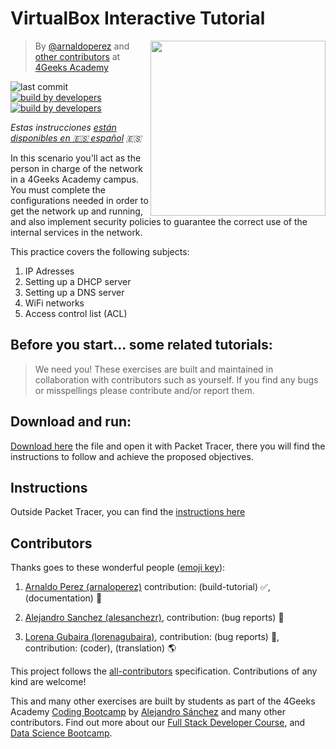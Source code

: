 # VirtualBox Interactive Tutorial

<!-- hide -->
<a href="https://www.4geeksacademy.co"><img height="280" align="right" src="https://github.com/4GeeksAcademy/installing-windows-on-virtual-machine/blob/master/js-bg-badge.png"></a>

> By [@arnaldoperez](https://github.com/arnaldoperez) and [other contributors](https://github.com/4GeeksAcademy/installing-windows-on-virtual-machine/graphs/contributors) at [4Geeks Academy](https://4geeksacademy.co/)

![last commit](https://img.shields.io/github/last-commit/4geeksacademy/installing-windows-on-virtual-machine)
[![build by developers](https://img.shields.io/badge/build_by-Developers-blue)](https://4geeks.com)
[![build by developers](https://img.shields.io/twitter/follow/4geeksacademy?style=social&logo=twitter)](https://twitter.com/4geeksacademy)

*Estas instrucciones [están disponibles en 🇪🇸 español](https://github.com/4GeeksAcademy/installing-windows-on-virtual-machine/blob/main/README.es.md) :es:*
<!-- endhide -->

In this scenario you'll act as the person in charge of the network in a 4Geeks Academy campus. You must complete the configurations needed in order to get the network up and running, and also implement security policies to guarantee the correct use of the internal services in the network.

This practice covers the following subjects:

1. IP Adresses
2. Setting up a DHCP server
3. Setting up a DNS server
4. WiFi networks
5. Access control list (ACL)

<!-- hide -->
## Before you start... some related tutorials:

> We need you! These exercises are built and maintained in collaboration with contributors such as yourself. If you find any bugs or misspellings please contribute and/or report them.

<!-- endhide -->

## Download and run:

[Download here](https://github.com/4GeeksAcademy/network-troubleshooting/raw/master/assets/network-troubleshooting.pka) the file and open it with Packet Tracer, there you will find the instructions to follow and achieve the proposed objectives.

## Instructions

Outside Packet Tracer, you can find the [instructions here](https://github.com/4GeeksAcademy/network-troubleshooting/blob/master/instructions.md)


## Contributors

Thanks goes to these wonderful people ([emoji key](https://github.com/kentcdodds/all-contributors#emoji-key)):

1. [Arnaldo Perez (arnaloperez)](https://github.com/arnaloperez) contribution: (build-tutorial) ✅, (documentation) 📖
  
2. [Alejandro Sanchez (alesanchezr)](https://github.com/alesanchezr),  contribution: (bug reports) 🐛

3. [Lorena Gubaira (lorenagubaira)](https://github.com/lorenagubaira), contribution: (bug reports) 🐛, contribution: (coder), (translation) 🌎

This project follows the [all-contributors](https://github.com/kentcdodds/all-contributors) specification. Contributions of any kind are welcome!

This and many other exercises are built by students as part of the 4Geeks Academy [Coding Bootcamp](https://4geeksacademy.com/us/coding-bootcamp) by [Alejandro Sánchez](https://twitter.com/alesanchezr) and many other contributors. Find out more about our [Full Stack Developer Course](https://4geeksacademy.com/us/coding-bootcamps/part-time-full-stack-developer), and  [Data Science Bootcamp](https://4geeksacademy.com/us/coding-bootcamps/datascience-machine-learning).